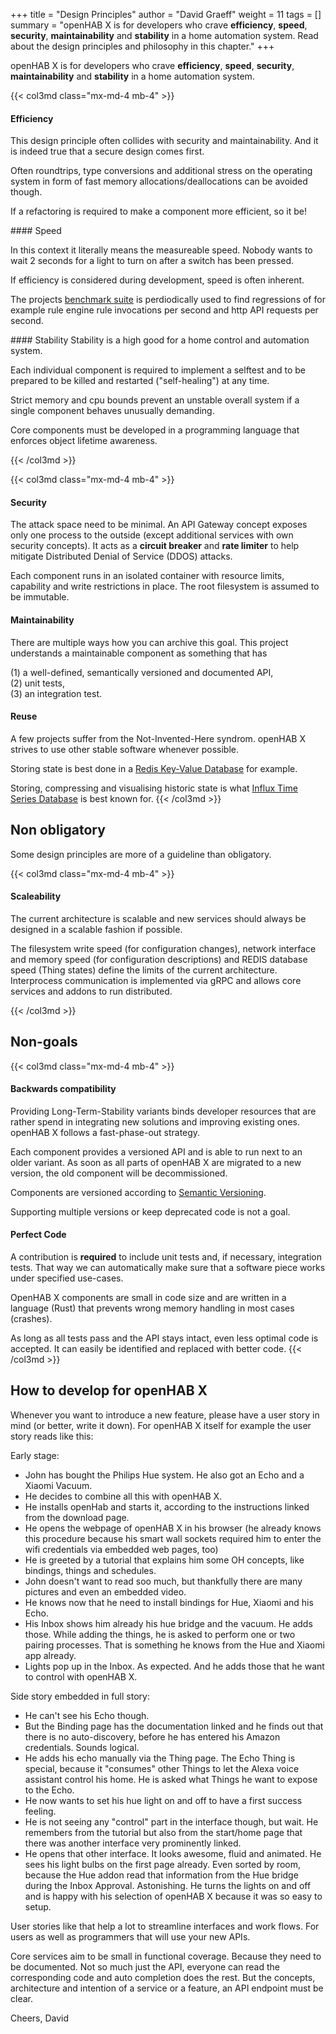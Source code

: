 +++
title = "Design Principles"
author = "David Graeff"
weight = 11
tags = []
summary = "openHAB X is for developers who crave **efficiency**, **speed**, **security**, **maintainability** and **stability** in a home automation system. Read about the design principles and philosophy in this chapter."
+++

openHAB X is for developers who crave **efficiency**, **speed**, **security**, **maintainability** and **stability** in a home automation system.

{{< col3md class="mx-md-4 mb-4" >}}

#### Efficiency
This design principle often collides with security and maintainability. And it is indeed true that a secure design comes first.

Often roundtrips, type conversions and additional stress on the operating system in form of fast memory allocations/deallocations can be avoided though.

If a refactoring is required to make a component more efficient, so it be!

<split>
#### Speed

In this context it literally means the measureable speed. Nobody wants to wait 2 seconds for a light to turn on after a switch has been pressed.  

If efficiency is considered during development, speed is often inherent. 

The projects [benchmark suite](/benchmark) is perdiodically used to find regressions of for example rule engine rule invocations per second and http API requests per second.


<split>
#### Stability
Stability is a high good for a home control and automation system.

Each individual component is required to implement a selftest and to be prepared to be killed and restarted ("self-healing") at any time.

Strict memory and cpu bounds prevent an unstable overall system if a single component behaves unusually demanding.

Core components must be developed in a programming language that enforces object lifetime awareness.

{{< /col3md >}}

{{< col3md class="mx-md-4 mb-4" >}}

#### Security
The attack space need to be minimal.
An API Gateway concept exposes only one process to the outside (except additional services with own security concepts). It acts as a **circuit breaker** and **rate limiter** to help mitigate Distributed Denial of Service (DDOS) attacks. 

Each component runs in an isolated container with resource limits, capability and write restrictions in place. The root filesystem is assumed to be immutable.
<split>
#### Maintainability

There are multiple ways how you can archive this goal. This project understands a maintainable component as something that has

(1) a well-defined, semantically versioned and documented API,<br>
(2) unit tests,<br>
(3) an integration test.
<split>

#### Reuse

A few projects suffer from the Not-Invented-Here syndrom. openHAB X strives to use other stable software whenever possible.

Storing state is best done in a [Redis Key-Value Database](https://redis.io) for example.

Storing, compressing and visualising historic state is what [Influx Time Series Database](https://influxdata.com) is best known for.
{{< /col3md >}}

## Non obligatory

Some design principles are more of a guideline than obligatory.

{{< col3md class="mx-md-4 mb-4" >}}

#### Scaleability

The current architecture is scalable and new services should always be designed in a scalable fashion if possible.

The filesystem write speed (for configuration changes), network interface and memory speed (for configuration descriptions) and REDIS database speed (Thing states) define the limits of the current architecture. Interprocess communication is implemented via gRPC and allows core services and addons to run distributed.

{{< /col3md >}}

## Non-goals

{{< col3md class="mx-md-4 mb-4" >}}

#### Backwards compatibility

Providing Long-Term-Stability variants binds developer resources that are rather spend in integrating new solutions and improving existing ones. openHAB X follows a fast-phase-out strategy.

Each component provides a versioned API and is able to run next to an older variant. As soon as all parts of openHAB X are migrated to a new version, the old component will be decommissioned.

Components are versioned according to [Semantic Versioning](https://semver.org/).

Supporting multiple versions or keep deprecated code is not a goal.
<split>

#### Perfect Code

A contribution is **required** to include unit tests and, if necessary, integration tests. That way we can automatically make sure that a software piece works under specified use-cases.

OpenHAB X components are small in code size and are written in a language (Rust) that prevents wrong memory handling in most cases (crashes).

As long as all tests pass and the API stays intact, even less optimal code is accepted. It can easily be identified and replaced with better code.
{{< /col3md >}}

## How to develop for openHAB X

Whenever you want to introduce a new feature, please have a user story in mind (or better, write it down). For openHAB X itself for example the user story reads like this:

Early stage:

* John has bought the Philips Hue system. He also got an Echo and a Xiaomi Vacuum.
* He decides to combine all this with openHAB X.
* He installs openHab and starts it, according to the instructions linked from the download page.
* He opens the webpage of openHAB X in his browser (he already knows this procedure because his smart wall sockets required him to enter the wifi credentials via embedded web pages, too)
* He is greeted by a tutorial that explains him some OH concepts, like bindings, things and schedules.
* John doesn't want to read soo much, but thankfully there are many pictures and even an embedded video.
* He knows now that he need to install bindings for Hue, Xiaomi and his Echo.
* His Inbox shows him already his hue bridge and the vacuum. He adds those. While adding the things, he is asked to perform one or two pairing processes. That is something he knows from the Hue and Xiaomi app already.
* Lights pop up in the Inbox. As expected. And he adds those that he want to control with openHAB X.

Side story embedded in full story:

* He can't see his Echo though. 
* But the Binding page has the documentation linked and he finds out that there is no auto-discovery, before he has entered his Amazon credentials. Sounds logical.
* He adds his echo manually via the Thing page. The Echo Thing is special, because it "consumes" other Things to let the Alexa voice assistant control his home. He is asked what Things he want to expose to the Echo.
* He now wants to set his hue light on and off to have a first success feeling.
* He is not seeing any "control" part in the interface though, but wait. He remembers from the tutorial but also from the start/home page that there was another interface very prominently linked.
* He opens that other interface. It looks awesome, fluid and animated. He sees his light bulbs on the first page already. Even sorted by room, because the Hue addon read that information from the Hue bridge during the Inbox Approval. Astonishing. He turns the lights on and off and is happy with his selection of openHAB X because it was so easy to setup.

User stories like that help a lot to streamline interfaces and work flows. For users as well as programmers that will use your new APIs.

Core services aim to be small in functional coverage. Because they need to be documented. Not so much just the API, everyone can read the corresponding code and auto completion does the rest. But the concepts, architecture and intention of a service or a feature, an API endpoint must be clear.

Cheers, David